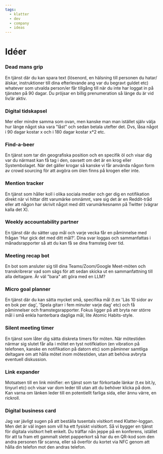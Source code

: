 ```yaml
---
tags:
  - klatter
  - dev
  - company
  - ideas
---
```

# Idéer

### Dead mans grip

En tjänst där du kan spara text (lösenord, en hälsning till personen du
hatar/älskar, instruktioner till dina efterlevande ang var du begravt guldet
etc) whatever som utvalda person/er får tillgång till när du inte har loggat in
på tjänsten på 90 dagar. Du pröjsar en billig prenumeration så länge du är vid
liv/är aktiv.

### Digital tidskapsel

Mer eller mindre samma som ovan, men kanske man man istället själv välja hur
länge något ska vara "låst" och sedan betala utefter det. Dvs, låsa något i 90
dagar kostar x och i 180 dagar kostar x*2 etc. 

### Find-a-beer

En tjänst som tar din geografiska position och en specifik öl och visar dig var
du närmast kan få tag i den, oavsett om det är en krog eller Systembolaget. När
det gäller krogar så kanske vi får använda någon form av crowd sourcing för att
avgöra om ölen finns på krogen eller inte.

### Mention tracker

En tjänst som håller koll i olika sociala medier och ger dig en notifikation
direkt när vi hittar ditt varumärke omnämnt, vare sig det är en Reddit-tråd
eller att någon har skrivit något med ditt varumärkesnamn på Twitter (vägrar
kalla det X).

### Weekly accountability partner

En tjänst där du sätter upp mål och varje vecka får en påminnelse med frågan
'Hur gick det med ditt mål?'. Dina svar loggas och sammanfattas i
månadsrapporter så att du kan få se dina framsteg över tid.

### Meeting recap bot

En bot som ansluter sig till dina Teams/Zoom/Google Meet-möten och
transkribrerar vad som sägs för att sedan skicka ut en sammanfattning till alla
deltagare. Är väl "bara" att göra med en LLM?

### Micro goal planner

En tjänst där du kan sätta mycket små, specifika mål (t.ex 'Läs 10 sidor av en
bok per dag', 'Spela gitarr i fem minuter varje dag' etc) och få påminnelser och
framstegsrapporter. Fokus ligger på att bryta ner större mål i små enkla
hanterbara dagliga mål, lite Atomic Habits-style.

### Silent meeting timer

En tjänst som låter dig sätta diskreta timers för möten. När mötestiden närmar
sig slutet får alla i mötet en tyst notifkiation (en vibration på telefonen,
kanske en notifikation på datorn etc) som påminner samtliga deltagare om att
hålla mötet inom mötestiden, utan att behöva avbryta eventuell diskussion.

### Link expander

Motsatsen till en link minifier: en tjänst som tar förkortade länkar (t.ex
bit.ly, tinyurl etc) och visar var dom leder till utan att du behöver klicka på
dom. Kan varna om länken leder till en potentiellt farliga sida, eller ännu
värre, en rickroll.

### Digital business card

Jag var jävligt sugen på att beställa tusentals visitkort med Klatter-loggan.
Men det är väl ingen som vill ha ett fysiskt visitkort. Så vi bygger en tjänst
för digitala visitkort helt enkelt. Du träffar nån jeppe på en konferens,
istället för att ta fram ett gammalt sletet papperkort så har du en QR-kod som
den andra personen får scanna, eller så överför du kortet via NFC genom att
hålla din telefon mot den andras telefon.